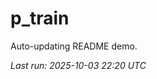 # p_train

Auto-updating README demo.

<!--START_SECTION:status-->
_Last run: 2025-10-03 22:20 UTC_
<!--END_SECTION:status-->







































































































































































































































































































































































































































































































































































































































































































































































































































































































































































